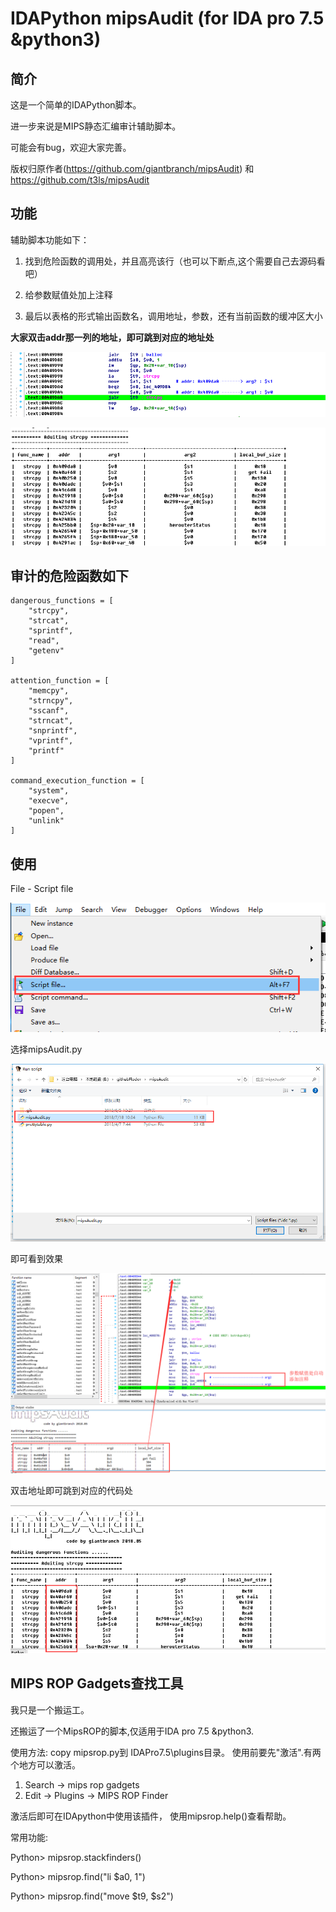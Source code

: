 # IDAPython mipsAudit (for IDA pro 7.5 &python3)

## 简介

这是一个简单的IDAPython脚本。

进一步来说是MIPS静态汇编审计辅助脚本。

可能会有bug，欢迎大家完善。

版权归原作者(https://github.com/giantbranch/mipsAudit) 和 https://github.com/t3ls/mipsAudit

## 功能

辅助脚本功能如下：

1. 找到危险函数的调用处，并且高亮该行（也可以下断点,这个需要自己去源码看吧）

2. 给参数赋值处加上注释

3. 最后以表格的形式输出函数名，调用地址，参数，还有当前函数的缓冲区大小

**大家双击addr那一列的地址，即可跳到对应的地址处**

![17cc62c98820974f8c759dc086dd5acb](17cc62c98820974f8c759dc086dd5acb.png)

![28069d48cf3f357dd83e42406e10d980](28069d48cf3f357dd83e42406e10d980.png)

## 审计的危险函数如下

```
dangerous_functions = [
    "strcpy", 
    "strcat",  
    "sprintf",
    "read", 
    "getenv"    
]

attention_function = [
    "memcpy",
    "strncpy",
    "sscanf", 
    "strncat", 
    "snprintf",
    "vprintf", 
    "printf"
]

command_execution_function = [
    "system", 
    "execve",
    "popen",
    "unlink"
]
```

## 使用

File - Script file

![1561006651468](./1561006651468.png)

选择mipsAudit.py

![1561006737134](./1561006737134.png)

即可看到效果

![mipsAudit](./mipsAudit.png)

双击地址即可跳到对应的代码处

![1561006887117](./1561006887117.png)

## MIPS ROP Gadgets查找工具
我只是一个搬运工。

还搬运了一个MipsROP的脚本,仅适用于IDA pro 7.5 &python3.

使用方法: copy mipsrop.py到 IDAPro7.5\plugins目录。
使用前要先"激活".有两个地方可以激活。
1. Search -> mips rop gadgets
2. Edit -> Plugins -> MIPS ROP Finder

激活后即可在IDApython中使用该插件，
使用mipsrop.help()查看帮助。

常用功能:

Python> mipsrop.stackfinders()

Python> mipsrop.find("li $a0, 1")

Python> mipsrop.find("move $t9, $s2")

